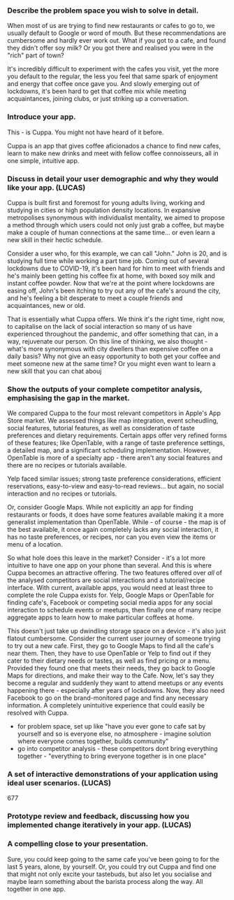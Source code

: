 ### Describe the problem space you wish to solve in detail.
When most of us are trying to find new restaurants or cafes to go to, we usually default to Google or word of mouth. But these recommendations are cumbersome and hardly ever work out. What if you got to a cafe, and found they didn't offer soy milk? Or you got there and realised you were in the "rich" part of town?

It's incredibly difficult to experiment with the cafes you visit, yet the more you default to the regular, the less you feel that same spark of enjoyment and energy that coffee once gave you. And slowly emerging out of lockdowns, it's been hard to get that coffee mix while meeting acquaintances, joining clubs, or just striking up a conversation.

### Introduce your app.
This - is Cuppa. You might not have heard of it before.

Cuppa is an app that gives coffee aficionados a chance to find new cafes, learn to make new drinks and meet with fellow coffee connoisseurs, all in one simple, intuitive app. 

### Discuss in detail your user demographic and why they would like your app. (LUCAS)

Cuppa is built first and foremost for young adults living, working and studying in cities or high population density locations. In expansive metropolises synonymous with individualist mentality, we aimed to propose a method through which users could not only just grab a coffee, but maybe make a couple of human connections at the same time... or even learn a new skill in their hectic schedule.

Consider a user who, for this example, we can call "John." John is 20, and is studying full time while working a part time job. Coming out of several lockdowns due to COVID-19, it's been hard for him to meet with friends and he's mainly been getting his coffee fix at home, with boxed soy milk and instant coffee powder.  Now that we're at the point where lockdowns are easing off, John's been itching to try out any of the cafe's around the city, and he's feeling a bit desperate to meet a couple friends and acquaintances, new or old.

That is essentially what Cuppa offers. We think it's the right time, right now, to capitalise on the lack of social interaction so many of us have experienced throughout the pandemic, and offer something that can, in a way, rejuvenate our person.  On this line of thinking, we also thought - what's more synonymous with city dwellers than expensive coffee on a daily basis? Why not give an easy opportunity to both get your coffee and meet someone new at the same time? Or you might even want to learn a new skill that you can chat abouj



### Show the outputs of your complete competitor analysis, emphasising the gap in the market.

We compared Cuppa to the four most relevant competitors in Apple's App Store market. We assessed things like map integration, event scheudling, social features, tutorial features, as well as consideration of taste preferences and dietary requirements. Certain apps offer very refined forms of these features; like OpenTable, with a range of taste preference settings, a detailed map, and a significant scheduling implementation. However, OpenTable is more of a specialty app - there aren't any social features and there are no recipes or tutorials available.

Yelp faced similar issues; strong taste preference considerations, efficient reservations, easy-to-view and easy-to-read reviews... but again, no social interaction and no recipes or tutorials.

Or, consider Google Maps. While not explicitly an app for finding restaurants or foods, it does have some features available making it a more generalist implementation than OpenTable. While - of course - the map is of the best available, it once again completely lacks any social interaction, it has no taste preferences, or recipes, nor can you even view the items or menu of a location. 

So what hole does this leave in the market? Consider - it's a lot more intuitive to have one app on your phone than several. And this is where Cuppa becomes an attractive offering. The two features offered over *all* of the analysed competitors are social interactions and a tutorial/recipe interface. With current, available apps, you would need at least three to complete the role Cuppa exists for. Yelp, Google Maps or OpenTable for finding cafe's, Facebook or competing social media apps for any social interaction to schedule events or meetups, then finally one of many recipe aggregate apps to learn how to make particular coffees at home. 

This doesn't just take up dwindling storage space on a device - it's also just flatout cumbersome. Consider the current user journey of someone trying to try out a new cafe. First, they go to Google Maps to find all the cafe's near them. Then, they have to use OpenTable or Yelp to find out if they cater to their dietary needs or tastes, as well as find pricing or a menu. Provided they found one that meets their needs, they go back to Google Maps for directions, and make their way to the Cafe. Now, let's say they become a regular and suddenly they want to attend meetups or any events happening there - especially after years of lockdowns. Now, they also need Facebook to go on the brand-monitored page and find any necessary information. A completely unintuitive experience that could easily be resolved with Cuppa.

- for problem space, set up like "have you ever gone to cafe sat  by yourself and so is everyone else, no atmosphere - imagine solution where everyone comes together, builds community"
- go into competitor analysis - these competitors dont bring everything together - "everything to bring everyone together is in one place"

### A set of interactive demonstrations of your application using ideal user scenarios. (LUCAS)


677
### Prototype review and feedback, discussing how you implemented change iteratively in your app. (LUCAS)



### A compelling close to your presentation.

Sure, you could keep going to the same cafe you've been going to for the last 5 years, alone, by yourself. Or, you could try out Cuppa and find one that might not only excite your tastebuds, but also let you socialise and maybe learn something about the barista process along the way. All together in one app.

